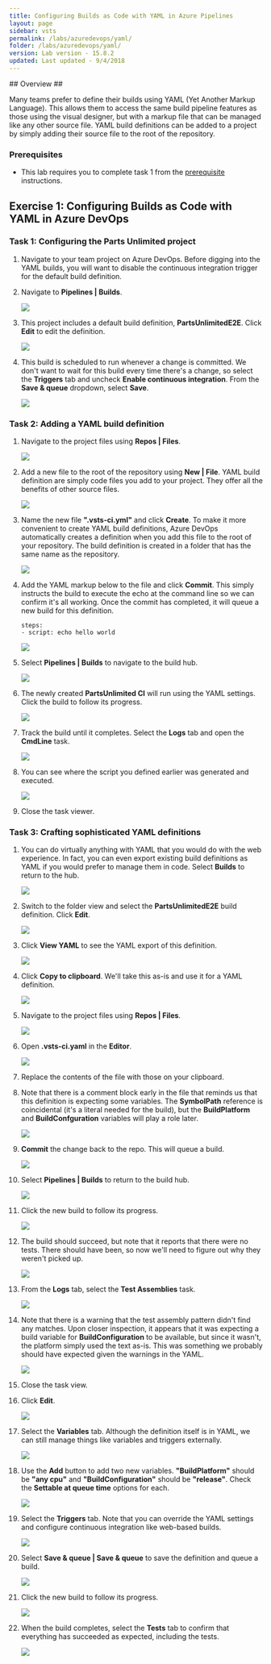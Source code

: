 ```yaml
---
title: Configuring Builds as Code with YAML in Azure Pipelines
layout: page
sidebar: vsts
permalink: /labs/azuredevops/yaml/
folder: /labs/azuredevops/yaml/
version: Lab version - 15.8.2
updated: Last updated - 9/4/2018
---
```

<div class="rw-ui-container"></div>
<a name="Overview"></a>
## Overview ##

Many teams prefer to define their builds using YAML (Yet Another Markup Language). This allows them to access the same build pipeline features as those using the visual designer, but with a markup file that can be managed like any other source file. YAML build definitions can be added to a project by simply adding their source file to the root of the repository.

<a name="Prerequisites"></a>
### Prerequisites ###

- This lab requires you to complete task 1 from the <a href="../prereq/">prerequisite</a>  instructions.

<a name="Exercise1"></a>
## Exercise 1: Configuring Builds as Code with YAML in Azure DevOps ##

<a name="Ex1Task1"></a>
### Task 1: Configuring the Parts Unlimited project ###

1. Navigate to your team project on Azure DevOps. Before digging into the YAML builds, you will want to disable the continuous integration trigger for the default build definition.

1. Navigate to **Pipelines \| Builds**.

    ![](images/000.png)

1. This project includes a default build definition, **PartsUnlimitedE2E**. Click **Edit** to edit the definition.

    ![](images/001.png)

1. This build is scheduled to run whenever a change is committed. We don't want to wait for this build every time there's a change, so select the **Triggers** tab and uncheck **Enable continuous integration**. From the **Save & queue** dropdown, select **Save**.

    ![](images/002.png)

<a name="Ex1Task2"></a>
### Task 2: Adding a YAML build definition ###

1. Navigate to the project files using **Repos \| Files**.

    ![](images/003.png)

1. Add a new file to the root of the repository using **New \| File**. YAML build definition are simply code files you add to your project. They offer all the benefits of other source files.

    ![](images/004.png)

1. Name the new file **".vsts-ci.yml"** and click **Create**. To make it more convenient to create YAML build definitions, Azure DevOps automatically creates a definition when you add this file to the root of your repository. The build definition is created in a folder that has the same name as the repository.

    ![](images/005.png)

1. Add the YAML markup below to the file and click **Commit**. This simply instructs the build to execute the echo at the command line so we can confirm it's all working. Once the commit has completed, it will queue a new build for this definition.

    ```
    steps:
    - script: echo hello world
    ```
    ![](images/006.png)

1. Select **Pipelines \| Builds** to navigate to the build hub.

    ![](images/007.png)

1. The newly created **PartsUnlimited CI** will run using the YAML settings. Click the build to follow its progress.

    ![](images/008.png)

1. Track the build until it completes. Select the **Logs** tab and open the **CmdLine** task.

    ![](images/009.png)

1. You can see where the script you defined earlier was generated and executed.

    ![](images/010.png)

1. Close the task viewer.

<a name="Ex1Task3"></a>
### Task 3: Crafting sophisticated YAML definitions ###

1. You can do virtually anything with YAML that you would do with the web experience. In fact, you can even export existing build definitions as YAML if you would prefer to manage them in code. Select **Builds** to return to the hub.

    ![](images/011.png)

1. Switch to the folder view and select the **PartsUnlimitedE2E** build definition. Click **Edit**.

    ![](images/012.png)

1. Click **View YAML** to see the YAML export of this definition.

    ![](images/013.png)

1. Click **Copy to clipboard**. We'll take this as-is and use it for a YAML definition.

    ![](images/014.png)

1. Navigate to the project files using **Repos \| Files**.

    ![](images/015.png)

1. Open **.vsts-ci.yaml** in the **Editor**.

    ![](images/016.png)

1. Replace the contents of the file with those on your clipboard.

1. Note that there is a comment block early in the file that reminds us that this definition is expecting some variables. The **SymbolPath** reference is coincidental (it's a literal needed for the build), but the **BuildPlatform** and **BuildConfguration** variables will play a role later.

    ![](images/017.png)

1. **Commit** the change back to the repo. This will queue a build.

    ![](images/018.png)

1. Select **Pipelines \| Builds** to return to the build hub.

    ![](images/019.png)

1. Click the new build to follow its progress.

    ![](images/020.png)

1. The build should succeed, but note that it reports that there were no tests. There should have been, so now we'll need to figure out why they weren't picked up.

    ![](images/021.png)

1. From the **Logs** tab, select the **Test Assemblies** task.

    ![](images/022.png)

1. Note that there is a warning that the test assembly pattern didn't find any matches. Upon closer inspection, it appears that it was expecting a build variable for **BuildConfiguration** to be available, but since it wasn't, the platform simply used the text as-is. This was something we probably should have expected given the warnings in the YAML.

    ![](images/023.png)

1. Close the task view.

1. Click **Edit**.

    ![](images/024.png)

1. Select the **Variables** tab. Although the definition itself is in YAML, we can still manage things like variables and triggers externally.

    ![](images/025.png)

1. Use the **Add** button to add two new variables. **"BuildPlatform"** should be **"any cpu"** and **"BuildConfiguration"** should be **"release"**. Check the **Settable at queue time** options for each.

    ![](images/026.png)

1. Select the **Triggers** tab. Note that you can override the YAML settings and configure continuous integration like web-based builds.

    ![](images/027.png)

1. Select **Save & queue \| Save & queue** to save the definition and queue a build.

    ![](images/028.png)

1. Click the new build to follow its progress.

    ![](images/029.png)

1. When the build completes, select the **Tests** tab to confirm that everything has succeeded as expected, including the tests.

    ![](images/030.png)

